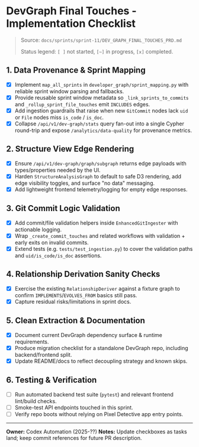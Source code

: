 # DevGraph Final Touches - Implementation Checklist

> Source: `docs/sprints/sprint-11/DEV_GRAPH_FINAL_TOUCHES_PRD.md`
>
> Status legend: `[ ]` not started, `[~]` in progress, `[x]` completed.

## 1. Data Provenance & Sprint Mapping
- [x] Implement `map_all_sprints` in `developer_graph/sprint_mapping.py` with reliable sprint window parsing and fallbacks.
- [x] Provide reusable sprint window metadata so `_link_sprints_to_commits` and `_rollup_sprint_file_touches` emit `INCLUDES` edges.
- [x] Add ingestion guardrails that raise when new `GitCommit` nodes lack `uid` or `File` nodes miss `is_code` / `is_doc`.
- [x] Collapse `/api/v1/dev-graph/stats` query fan-out into a single Cypher round-trip and expose `/analytics/data-quality` for provenance metrics.

## 2. Structure View Edge Rendering
- [x] Ensure `/api/v1/dev-graph/graph/subgraph` returns edge payloads with types/properties needed by the UI.
- [x] Harden `StructureAnalysisGraph` to default to safe D3 rendering, add edge visibility toggles, and surface "no data" messaging.
- [x] Add lightweight frontend telemetry/logging for empty edge responses.

## 3. Git Commit Logic Validation
- [x] Add commit/file validation helpers inside `EnhancedGitIngester` with actionable logging.
- [x] Wrap `_create_commit_touches` and related workflows with validation + early exits on invalid commits.
- [x] Extend tests (e.g. `tests/test_ingestion.py`) to cover the validation paths and `uid/is_code/is_doc` assertions.

## 4. Relationship Derivation Sanity Checks
- [x] Exercise the existing `RelationshipDeriver` against a fixture graph to confirm `IMPLEMENTS`/`EVOLVES_FROM` basics still pass.
- [x] Capture residual risks/limitations in sprint docs.

## 5. Clean Extraction & Documentation
- [x] Document current DevGraph dependency surface & runtime requirements.
- [x] Produce migration checklist for a standalone DevGraph repo, including backend/frontend split.
- [x] Update README/docs to reflect decoupling strategy and known skips.

## 6. Testing & Verification
- [ ] Run automated backend test suite (`pytest`) and relevant frontend lint/build checks.
- [ ] Smoke-test API endpoints touched in this sprint.
- [ ] Verify repo boots without relying on Pixel Detective app entry points.

---

**Owner:** Codex Automation (2025-??)
**Notes:** Update checkboxes as tasks land; keep commit references for future PR description.
